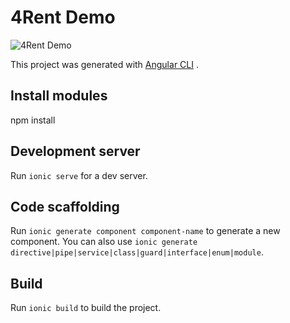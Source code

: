 # 4Rent Demo
![4Rent Demo](https://imgur.com/sJqOFGq)

This project was generated with [Angular CLI](https://github.com/angular/angular-cli) .

## Install modules
npm install

## Development server

Run `ionic serve` for a dev server. 

## Code scaffolding

Run `ionic generate component component-name` to generate a new component. You can also use `ionic generate directive|pipe|service|class|guard|interface|enum|module`.

## Build

Run `ionic build` to build the project.

